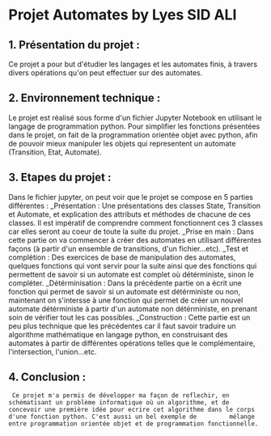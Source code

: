 # Projet Automates    by     Lyes SID ALI

## 1. Présentation du projet :
  Ce projet a pour but d'étudier les langages et les automates finis, à travers divers opérations qu'on peut effectuer sur des automates.

## 2. Environnement technique :
   Le projet est réalisé sous forme d'un fichier Jupyter Notebook en utilisant le langage de programmation python. Pour simplifier les fonctions présentées dans le projet, on fait de la programmation orientée objet avec python, afin de pouvoir mieux        manipuler les objets qui representent un automate (Transition, Etat, Automate).

## 3. Etapes du projet :
   Dans le fichier jupyter, on peut voir que le projet se compose en 5 parties différentes :
   _Présentation : Une présentations des classes State, Transition et Automate, et explication des attributs et méthodes de chacune de ces classes. Il est impératif de comprendre comment fonctionnent ces 3 classes car elles seront au coeur de toute la     suite du projet.
   _Prise en main : Dans cette partie on va commencer à créer des automates en utilisant différentes façons (à partir d'un ensemble de transitions, d'un fichier...etc).
   _Test et complétion : Des exercices de base de manipulation des automates, quelques fonctions qui vont servir pour la suite ainsi que des fonctions qui permettent de savoir si un automate est complet où détérministe, sinon le compléter.
   _Détérminisation : Dans la précédente partie on a écrit une fonction qui permet de savoir si un automate est détérministe ou non, maintenant on s'intersse à une fonction qui permet de créer un nouvel automate détérministe à partir d'un automate non     détérministe, en prenant soin de vérifier tout les cas possibles.
   _Construction : Cette partie est un peu plus technique que les précédentes car il faut savoir traduire un algorithme mathématique en langage python, en construisant des automates à partir de différentes opérations telles que le complémentaire,          l'intersection, l'union...etc.

## 4. Conclusion :
     Ce projet m'a permis de développer ma façon de reflechir, en schématisant un problème informatique où un algorithme, et de concevoir une première idée pour ecrire cet algorithme dans le corps d'une fonction python. C'est aussi un bel exemple de         mélange entre programmation orientée objet et de programmation fonctionnelle.
